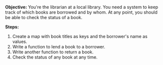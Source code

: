 **Objective:** You're the librarian at a local library. You need a system to keep track of which books are borrowed and by whom. At any point, you should be able to check the status of a book.

**Steps:**

1. Create a map with book titles as keys and the borrower's name as values.
2. Write a function to lend a book to a borrower.
3. Write another function to return a book.
4. Check the status of any book at any time.